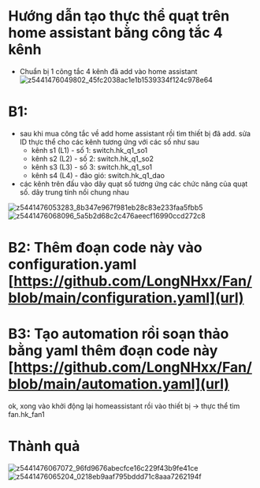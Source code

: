 # Hướng dẫn tạo thực thể quạt trên home assistant bằng công tắc 4 kênh
- Chuẩn bị 1 công tắc 4 kênh đã add vào home assistant
![z5441476049802_45fc2038ac1e1b1539334f124c978e64](https://github.com/LongNHxx/Fan/assets/102561460/23996156-7424-455c-8cfe-9963fdd1bc78)

# B1:
- sau khi mua công tắc về add home assistant rồi tìm thiết bị đã add. sửa ID thực thể cho các kênh tương ứng với các số như sau
  + kênh s1 (L1) - số 1: switch.hk_q1_so1
  + kênh s2 (L2) - số 2: switch.hk_q1_so2
  + kênh s3 (L3) - số 3: switch.hk_q1_so1
  + kênh s4 (L4) - đảo gió: switch.hk_q1_dao
 - các kênh trên đấu vào dây quạt số tương ứng các chức năng của quạt số. dây trung tính nối chung nhau
   
![z5441476053283_8b347e967f981eb28c83e233faa5fbb5](https://github.com/LongNHxx/Fan/assets/102561460/2e16ac55-ad86-47c0-a4a5-dfae62d2ad85)
![z5441476068096_5a5b2d68c2c476aeecf16990ccd272c8](https://github.com/LongNHxx/Fan/assets/102561460/55e5f7e0-89f6-4e7d-ad01-7024032ef191)

# B2: Thêm đoạn code này vào configuration.yaml [https://github.com/LongNHxx/Fan/blob/main/configuration.yaml](url)

# B3: Tạo automation rồi soạn thảo bằng yaml thêm đoạn code này [https://github.com/LongNHxx/Fan/blob/main/automation.yaml](url)

ok, xong vào khởi động lại homeassistant rồi vào thiết bị -> thực thể tìm fan.hk_fan1

# Thành quả
![z5441476067072_96fd9676abecfce16c229f43b9fe41ce](https://github.com/LongNHxx/Fan/assets/102561460/a8c889ea-6f09-4e44-8f62-0eb1839447dd)
![z5441476065204_0218eb9aaf795bddd71c8aaa7262194f](https://github.com/LongNHxx/Fan/assets/102561460/4da8aaae-3289-4ea8-93a1-e121beadaf76)
